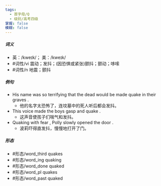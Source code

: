 ```yaml
---
tags:
  - 首字母/Q
  - 级别/高考四级
掌握: false
模糊: false
---
```

##### 词义
- 英：/kweɪk/； 美：/kweɪk/
- #词性/vi  震动；发抖；(因恐惧或紧张)颤抖；颤动；哆嗦
- #词性/n  地震；颤抖
##### 例句
- His name was so terrifying that the dead would be made quake in their graves .
	- 他的名字太恐怖了，连坟墓中的死人听后都会发抖。
- This voice made the boys gasp and quake .
	- 这声音使孩子们喘气和发抖。
- Quaking with fear , Polly slowly opened the door .
	- 波莉吓得直发抖，慢慢地打开了门。
##### 形态
- #形态/word_third quakes
- #形态/word_ing quaking
- #形态/word_done quaked
- #形态/word_pl quakes
- #形态/word_past quaked
